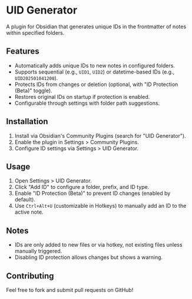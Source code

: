 # UID Generator

A plugin for Obsidian that generates unique IDs in the frontmatter of notes within specified folders.

## Features
- Automatically adds unique IDs to new notes in configured folders.
- Supports sequential (e.g., `UID1`, `UID2`) or datetime-based IDs (e.g., `UID202501041200`).
- Protects IDs from changes or deletion (optional, with "ID Protection (Beta)" toggle).
- Restores original IDs on startup if protection is enabled.
- Configurable through settings with folder path suggestions.

## Installation
1. Install via Obsidian's Community Plugins (search for "UID Generator").
2. Enable the plugin in Settings > Community Plugins.
3. Configure ID settings via Settings > UID Generator.

## Usage
1. Open Settings > UID Generator.
2. Click "Add ID" to configure a folder, prefix, and ID type.
3. Enable "ID Protection (Beta)" to prevent ID changes (enabled by default).
4. Use `Ctrl+Alt+U` (customizable in Hotkeys) to manually add an ID to the active note.

## Notes
- IDs are only added to new files or via hotkey, not existing files unless manually triggered.
- Disabling ID protection allows changes but shows a warning.

## Contributing
Feel free to fork and submit pull requests on GitHub!